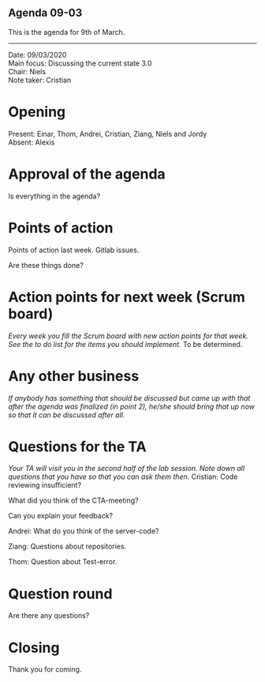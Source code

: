 ## Agenda 09-03

This is the agenda for 9th of March. 

---

Date:           09/03/2020\
Main focus:     Discussing the current state 3.0 \
Chair:          Niels\
Note taker:     Cristian


# Opening
Present: Einar, Thom, Andrei, Cristian, Ziang, Niels and Jordy\
Absent: Alexis

# Approval of the agenda
Is everything in the agenda?

# Points of action

Points of action last week.
Gitlab issues.

Are these things done?

# Action points for next week (Scrum board)
*Every week you fill the Scrum board with new action points for that week. See the to do list for the items you should implement.*
To be determined.

# Any other business
*If anybody has something that should be discussed but came up with that after the agenda was finalized (in point 2), he/she should bring that up now so that it can be discussed after all.*

# Questions for the TA
*Your TA will visit you in the second half of the lab session. Note down all questions that you have so that you can ask them then.*
Cristian: Code reviewing insufficient?

What did you think of the CTA-meeting?

Can you explain your feedback?

Andrei: What do you think of the server-code?

Ziang: Questions about repositories.

Thom: Question about Test-error.

# Question round
Are there any questions?

# Closing
Thank you for coming.
